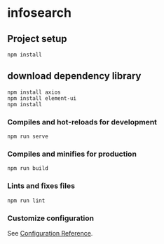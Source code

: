 # infosearch

## Project setup
```
npm install
```
## download dependency library
```
npm install axios
npm install element-ui
npm install 
```
### Compiles and hot-reloads for development
```
npm run serve
```

### Compiles and minifies for production
```
npm run build
```

### Lints and fixes files
```
npm run lint
```

### Customize configuration
See [Configuration Reference](https://cli.vuejs.org/config/).
